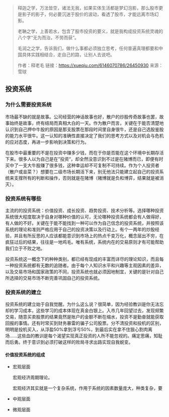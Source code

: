 > 释迦之学，万法皆空，诸法无我，如果实体生活都是梦幻泡影，那么股市更是影子的影子，何必要沉迷于股价的波动，看透了股市，才能远离市场幻影。
>
> 老聃之学，上善若水，包含了股市投资的要义，就是我构成投资系统灵魂的八个字“无为而治，不劳而获”。
>
> 毛润之之学，告诉我们，做什么事都必须独立思考，任何普遍真理都要和中国具体实践相结合，走自己的路，让别人去说吧。
>
>作者：释老毛
链接：https://xueqiu.com/6146070786/26450930
来源：雪球

## 投资系统

### 为什么需要投资系统

市场最不缺的就是故事。公司经营的神话故事也好，散户的炒股传奇故事也罢，故事始终是故事，终有结局而真相大白的一天。作为散户而言，关键在于能否清楚地认识到自己押中牛股的原因是那支股票在那段时间里自身很牛，还是自己选股鉴股的能力水平很牛。这一认知的准确性直接决定了我们的思考方式以及对机会与危机的应对态度，再进一步影响到决策和行为。

在股市中最重要的不是在投资中赚多少钱，而在于你是否能在这个环境中长期存活下来。很多人以为自己是在”投资“，却全然没意识到不过是在赌博而已，即便有时买中了一支大牛股赚了很多钱，这种幸运却不可复制不可持续。作为个人投资者（散户或韭菜？）想要在二级市场长期活下来，别无他法只能建立起自己的投资系统来支撑所有的判断和操作，否则就是在赌博（赌博就是负和博弈，结果就是被消灭）。

### 投资系统有哪些

主流的的投资系统：价值投资、成长投资、趋势投资、技术分析等。选择哪种投资系统很大程度取决于自身对哪种价值的认可，无论哪种投资系统都会有人做得好，有人做的不好。关键在于能不能找到一种可以作为自己信念的投资系统，并按照该系统的理论和准则严格应用于自己的投资决策以及行动上。有个一两年的炒股经验，并且有所反思的人应该都能意识到市场上的热点千变万化，概念层出不穷，在疯狂过后的结果，往往是一地鸡毛。唯有系统，系统内在的交易原则才有可能帮助我们立于不败之地。

投资系统这一概念下的种种类别，都已经有现成的丰富而详尽的理论知识，而且每一种投资系统都有无数的追随者。由于每个人知识水平和兴趣等主观因素的差异，以及交易市场和国家政策的不同，投资系统也就必须因地制宜，关键的是针对自己所选择的交易市场不断完善巩固自己的投资系统。

### 投资系统的建立

投资系统的建立始于自我觉醒。为什么这么说？很简单，因为经验教训是你无法忘却的学习成本，这些学习的成本体现在真金白银上。入市几年回望过去，发现频繁交易，随意买卖股票的结果竟然是账户的金额不断在缩水，投资不是勤奋就能获取回报的事情。还有时常买到财务暴雷的骗子公司股票。分不清投资和投机的区别，明明是投机买入，从浮盈50%拿到浮亏50%，到最后实在拿不住狠心割肉离场……这些血的教训是每个渴望实现真正投资的人所不能忽视的。痛定思痛，知耻而后勇。终于意识到必须打破这样的败局寻求出路实现自我蜕变。

#### 价值投资系统的组成

- 宏观层面

    宏观经济周期理论。

    宏观经济其实就是一个复杂系统，作用于系统的因素数量庞大，种类复杂，要


- 中观层面


- 微观层面